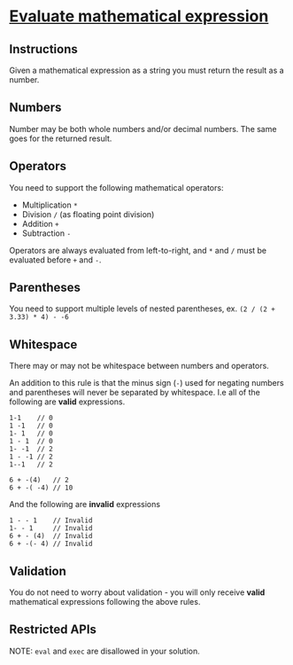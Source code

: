 # [**Evaluate mathematical expression**](https://www.codewars.com/kata/52a78825cdfc2cfc87000005/python)

## **Instructions**
Given a mathematical expression as a string you must return the result as a number.

## **Numbers**
Number may be both whole numbers and/or decimal numbers. The same goes for the returned result.

## **Operators**
You need to support the following mathematical operators:

- Multiplication ```*```
- Division ```/``` (as floating point division)
- Addition ```+```
- Subtraction ```-```
  
Operators are always evaluated from left-to-right, and ```*``` and ```/``` must be evaluated before ```+``` and ```-```.

## **Parentheses**
You need to support multiple levels of nested parentheses, ex. ```(2 / (2 + 3.33) * 4) - -6```

## **Whitespace**
There may or may not be whitespace between numbers and operators.

An addition to this rule is that the minus sign (```-```) used for negating numbers and parentheses will never be separated by whitespace. I.e all of the following are **valid** expressions.

```
1-1    // 0
1 -1   // 0
1- 1   // 0
1 - 1  // 0
1- -1  // 2
1 - -1 // 2
1--1   // 2

6 + -(4)   // 2
6 + -( -4) // 10
```
And the following are **invalid** expressions

```
1 - - 1    // Invalid
1- - 1     // Invalid
6 + - (4)  // Invalid
6 + -(- 4) // Invalid
```

## **Validation**
You do not need to worry about validation - you will only receive **valid** mathematical expressions following the above rules.

## **Restricted APIs**
NOTE: ```eval``` and ```exec``` are disallowed in your solution.